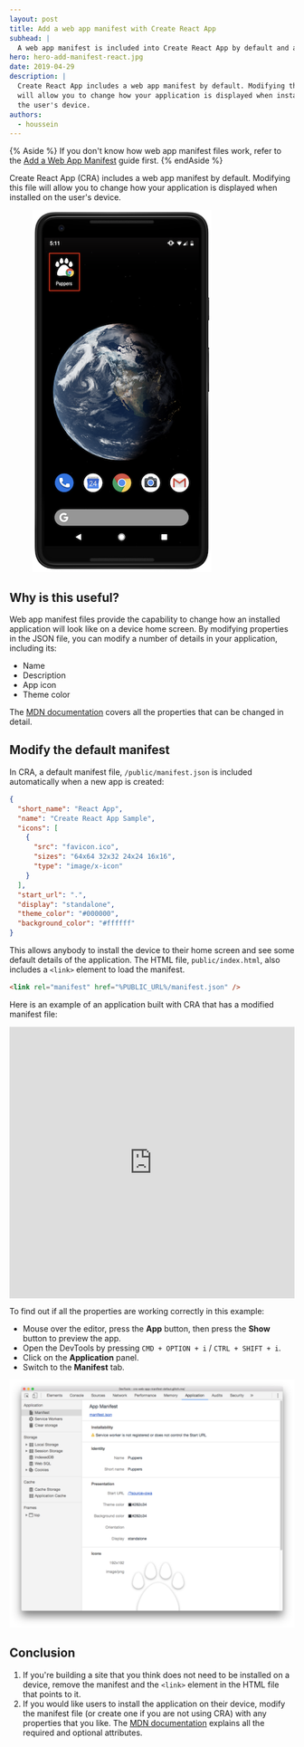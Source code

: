 ```yaml
---
layout: post
title: Add a web app manifest with Create React App
subhead: |
  A web app manifest is included into Create React App by default and allows anyone to install your React application on their device.
hero: hero-add-manifest-react.jpg
date: 2019-04-29
description: |
  Create React App includes a web app manifest by default. Modifying this file
  will allow you to change how your application is displayed when installed on
  the user's device.
authors:
  - houssein
---
```


{% Aside %}
  If you don't know how web app manifest files work, refer to the
  [Add a Web App Manifest](/add-manifest) guide first.
{% endAside %}

Create React App (CRA) includes a web app manifest by default. Modifying this
file will allow you to change how your application is displayed when installed
on the user's device.

<figure class="w-figure  w-figure--center">
  <img src="./icon-home-screen.png" alt="A progressive web app icon on a mobile phone's homescreen">
</figure>

## Why is this useful?

Web app manifest files provide the capability to change how an installed
application will look like on a device home screen. By modifying properties in
the JSON file, you can modify a number of details in your application, including
its:

* Name
* Description
* App icon
* Theme color

The [MDN documentation](https://developer.mozilla.org/en-US/docs/Web/Manifest)
covers all the properties that can be changed in detail.

## Modify the default manifest

In CRA, a default manifest file, `/public/manifest.json` is included automatically when a new app is created:

```json
{
  "short_name": "React App",
  "name": "Create React App Sample",
  "icons": [
    {
      "src": "favicon.ico",
      "sizes": "64x64 32x32 24x24 16x16",
      "type": "image/x-icon"
    }
  ],
  "start_url": ".",
  "display": "standalone",
  "theme_color": "#000000",
  "background_color": "#ffffff"
}
```

This allows anybody to install the device to their home screen and see some
default details of the application. The HTML file, `public/index.html`, also
includes a `<link>` element to load the manifest.

```html
<link rel="manifest" href="%PUBLIC_URL%/manifest.json" />
```

Here is an example of an application built with CRA that has a modified manifest
file:

<div class="glitch-embed-wrap" style="height: 480px; width: 100%;">
  <iframe
    src="https://glitch.com/embed/#!/embed/cra-web-app-manifest-defaut?path=public/manifest.json&previewSize=0"
    alt="cra-web-app-manifest-defaut on Glitch"
    style="height: 100%; width: 100%; border: 0;">
  </iframe>
</div>

To find out if all the properties are working correctly in this example:

+  Mouse over the editor, press the **App** button, then press the **Show**
   button to preview the app.
+  Open the DevTools by pressing `CMD + OPTION + i` / `CTRL + SHIFT + i`.
+  Click on the **Application** panel.
+  Switch to the **Manifest** tab.

<img src="./devtools.png" alt="DevTool's Manifest tab shows the properties from the app manifest file.">

## Conclusion

1. If you're building a site that you think does not need to be installed on a
   device, remove the manifest and the `<link>` element in the HTML file that
   points to it.
2. If you would like users to install the application on their device, modify
   the manifest file (or create one if you are not using CRA) with any
   properties that you like. The
   [MDN documentation](https://developer.mozilla.org/en-US/docs/Web/Manifest)
   explains all the required and optional attributes.